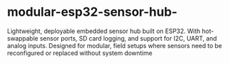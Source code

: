 # modular-esp32-sensor-hub-
Lightweight, deployable embedded sensor hub built on ESP32. With hot-swappable sensor ports, SD card logging, and support for I2C, UART, and analog inputs. Designed for modular, field setups where sensors need to be reconfigured or replaced without system downtime
